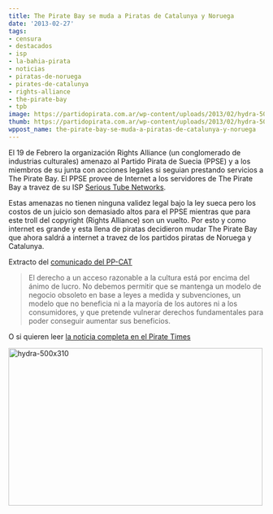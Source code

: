 ```yaml
---
title: The Pirate Bay se muda a Piratas de Catalunya y Noruega
date: '2013-02-27'
tags:
- censura
- destacados
- isp
- la-bahia-pirata
- noticias
- piratas-de-noruega
- pirates-de-catalunya
- rights-alliance
- the-pirate-bay
- tpb
image: https://partidopirata.com.ar/wp-content/uploads/2013/02/hydra-500x310.png
thumb: https://partidopirata.com.ar/wp-content/uploads/2013/02/hydra-500x310-150x150.png
wppost_name: the-pirate-bay-se-muda-a-piratas-de-catalunya-y-noruega
---
```


El 19 de Febrero la organización Rights Alliance (un conglomerado de industrias culturales) amenazo al Partido Pirata de Suecia (PPSE) y a los miembros de su junta con acciones legales si seguian prestando servicios a The Pirate Bay. El PPSE provee de Internet a los servidores de The Pirate Bay a travez de su ISP <a href="http://serioustubes.se/" target="_blank">Serious Tube Networks</a>.

Estas amenazas no tienen ninguna validez legal bajo la ley sueca pero los costos de un juicio son demasiado altos para el PPSE mientras que para este troll del copyright (Rights Alliance) son un vuelto. Por esto y como internet es grande y esta llena de piratas decidieron mudar The Pirate Bay que ahora saldrá a internet a travez de los partidos piratas de Noruega y Catalunya.

Extracto del <a href="http://pirata.cat/bloc/?p=4050#castellano" target="_blank">comunicado del PP-CAT</a>
<blockquote>El derecho a un acceso razonable a la cultura está por encima del ánimo de lucro. No debemos permitir que se mantenga un modelo de negocio obsoleto en base a leyes a medida y subvenciones, un modelo que no beneficia ni a la mayoría de los autores ni a los consumidores, y que pretende vulnerar derechos fundamentales para poder conseguir aumentar sus beneficios.</blockquote>

O si quieren leer <a href="http://piratetimes.net/the-hydra-bay-ppse-pulls-back-but-tpb-emerges-in-norway-and-spain/" target="_blank">la noticia completa en el Pirate Times</a>

<a href="https://partidopirata.com.ar/wp-content/uploads/2013/02/hydra-500x310.png"><img src="https://partidopirata.com.ar/wp-content/uploads/2013/02/hydra-500x310.png" alt="hydra-500x310" width="500" height="310" class="aligncenter size-full wp-image-8577" /></a>
